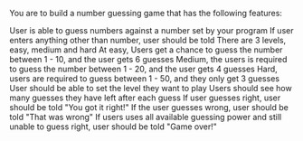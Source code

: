 You are to build a number guessing game that has the following features:

 

User is able to guess numbers against a number set by your program
If user enters anything other than number, user should be told
There are 3 levels, easy, medium and hard
At easy, Users get a chance to guess the number between 1 - 10, and the user gets 6 guesses
Medium, the users is required to guess the number between 1 - 20, and the user gets 4 guesses
Hard, users are required to guess between 1 - 50, and they only get 3 guesses
User should be able to set the level they want to play
Users should see how many guesses they have left after each guess
If user guesses right, user should be told "You got it right!"
If the user guesses wrong, user should be told "That was wrong"
If users uses all available guessing power and still unable to guess right, user should be told "Game over!"